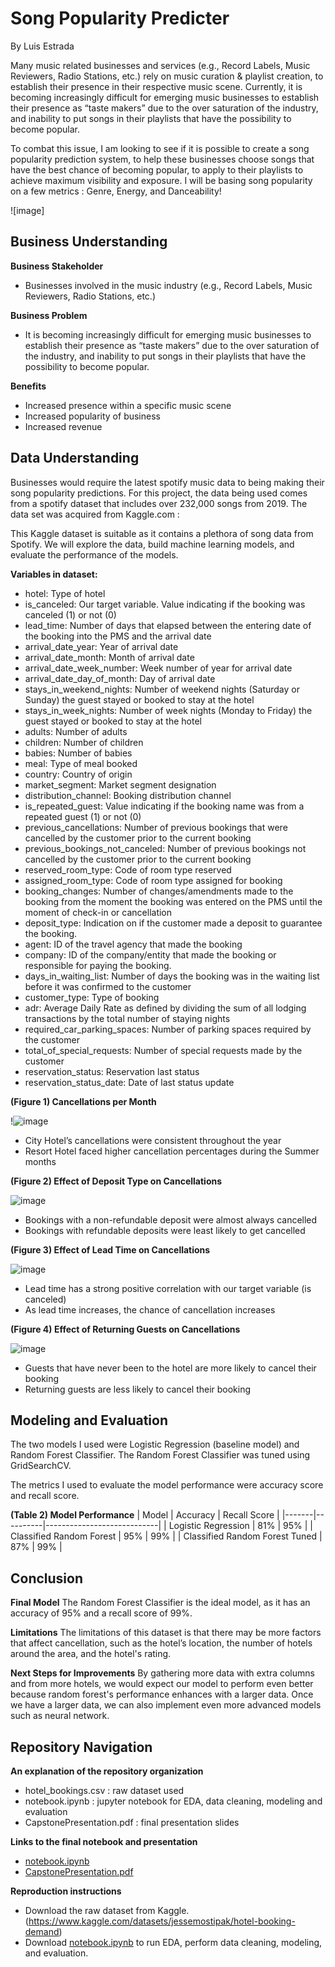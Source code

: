 # Song Popularity Predicter
By Luis Estrada

Many music related businesses and services (e.g., Record Labels, Music Reviewers, Radio Stations, etc.) rely on music curation & playlist creation, to establish their presence in their respective music scene. Currently, it is becoming increasingly difficult for emerging music businesses to establish their presence as “taste makers” due to the over saturation of the industry, and inability to put songs in their playlists that have the possibility to become popular. 

To combat this issue,  I am looking to see if it is possible to create a song popularity prediction system, to help these businesses choose songs that have the best chance of becoming popular, to apply to their playlists to achieve maximum visibility and exposure. I will be basing song popularity on a few metrics : Genre, Energy, and Danceability!


![image]

## Business Understanding

**Business Stakeholder**
- Businesses involved in the music industry (e.g., Record Labels, Music Reviewers, Radio Stations, etc.)

**Business Problem**
- It is becoming increasingly difficult for emerging music businesses to establish their presence as “taste makers” due to the over saturation of the industry, and inability to put songs in their playlists that have the possibility to become popular.

**Benefits**
- Increased presence within a specific music scene
- Increased popularity of business
- Increased revenue

## Data Understanding
Businesses would require the latest spotify music data to being making their song popularity predictions. 
For this project, the data being used comes from a spotify dataset that includes over 232,000 songs from 2019. 
The data set was acquired from Kaggle.com : 


This Kaggle dataset is suitable as it contains a plethora of song data from Spotify. We will explore the data, build machine learning models, and evaluate the performance of the models. 

**Variables in dataset:**

- hotel: Type of hotel
- is_canceled: Our target variable. Value indicating if the booking was canceled (1) or not (0)
- lead_time: Number of days that elapsed between the entering date of the booking into the PMS and the arrival date
- arrival_date_year: Year of arrival date
- arrival_date_month: Month of arrival date
- arrival_date_week_number: Week number of year for arrival date
- arrival_date_day_of_month: Day of arrival date
- stays_in_weekend_nights: Number of weekend nights (Saturday or Sunday) the guest stayed or booked to stay at the hotel
- stays_in_week_nights: Number of week nights (Monday to Friday) the guest stayed or booked to stay at the hotel
- adults: Number of adults
- children: Number of children
- babies: Number of babies
- meal: Type of meal booked
- country: Country of origin
- market_segment: Market segment designation
- distribution_channel: Booking distribution channel
- is_repeated_guest: Value indicating if the booking name was from a repeated guest (1) or not (0)
- previous_cancellations: Number of previous bookings that were cancelled by the customer prior to the current booking
- previous_bookings_not_canceled: Number of previous bookings not cancelled by the customer prior to the current booking
- reserved_room_type: Code of room type reserved
- assigned_room_type: Code of room type assigned for booking
- booking_changes: Number of changes/amendments made to the booking from the moment the booking was entered on the PMS until the moment of check-in or cancellation
- deposit_type: Indication on if the customer made a deposit to guarantee the booking.
- agent: ID of the travel agency that made the booking
- company: ID of the company/entity that made the booking or responsible for paying the booking.
- days_in_waiting_list: Number of days the booking was in the waiting list before it was confirmed to the customer
- customer_type: Type of booking
- adr: Average Daily Rate as defined by dividing the sum of all lodging transactions by the total number of staying nights
- required_car_parking_spaces: Number of parking spaces required by the customer
- total_of_special_requests: Number of special requests made by the customer
- reservation_status: Reservation last status
- reservation_status_date: Date of last status update

**(Figure 1) Cancellations per Month**

!![image](https://user-images.githubusercontent.com/110120531/216507065-a64edf7a-e1db-41ae-8637-84c577ef9621.png)

- City Hotel’s cancellations were consistent throughout the year
- Resort Hotel faced higher cancellation percentages during the Summer months

**(Figure 2) Effect of Deposit Type on Cancellations**

![image](https://user-images.githubusercontent.com/110120531/216507550-1946545b-2628-47b2-b2e8-3278fc225af5.png)

- Bookings with a non-refundable deposit were almost always cancelled
- Bookings with refundable deposits were least likely to get cancelled

**(Figure 3) Effect of Lead Time on Cancellations**

![image](https://user-images.githubusercontent.com/110120531/216508891-1ea306d3-7060-4157-ba00-92fcba806279.png)

- Lead time has a strong positive correlation with our target variable (is canceled)
- As lead time increases, the chance of cancellation increases

**(Figure 4) Effect of Returning Guests on Cancellations**

![image](https://user-images.githubusercontent.com/110120531/216508921-e4024fe0-5418-4b01-a0a4-660a962bb2ee.png)

- Guests that have never been to the hotel are more likely to cancel their booking
- Returning guests are less likely to cancel their booking

## Modeling and Evaluation

The two models I used were Logistic Regression (baseline model) and Random Forest Classifier. The Random Forest Classifier was tuned using GridSearchCV.

The metrics I used to evaluate the model performance were accuracy score and recall score. 

**(Table 2) Model Performance**
| Model | Accuracy | Recall Score |
|-------|----------|----------------------------|
| Logistic Regression | 81% | 95% |
| Classified Random Forest | 95% | 99% |
| Classified Random Forest Tuned | 87% | 99% |

## Conclusion

**Final Model**
The Random Forest Classifier is the ideal model, as it has an accuracy of 95% and a recall score of 99%.

**Limitations**
The limitations of this dataset is that there may be more factors that affect cancellation, such as the hotel’s location, the number of hotels around the area, and the hotel's rating.

**Next Steps for Improvements**
By gathering more data with extra columns and from more hotels, we would expect our model to perform even better because random forest's performance enhances with a larger data.
Once we have a larger data, we can also implement even more advanced models such as neural network. 

## Repository Navigation

**An explanation of the repository organization**
- hotel_bookings.csv : raw dataset used
- notebook.ipynb : jupyter notebook for EDA, data cleaning, modeling and evaluation
- CapstonePresentation.pdf : final presentation slides

**Links to the final notebook and presentation**
- [notebook.ipynb](.//notebook.ipynb)
- [CapstonePresentation.pdf](.//CapstonePresentation.pdf)

**Reproduction instructions**
- Download the raw dataset from Kaggle. (https://www.kaggle.com/datasets/jessemostipak/hotel-booking-demand)
- Download [notebook.ipynb](.//notebook.ipynb) to run EDA, perform data cleaning, modeling, and evaluation.


